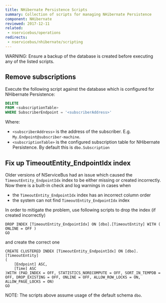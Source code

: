 ```yaml
---
title: NHibernate Persistence Scripts
summary: Collection of scripts for managing NHibernate Persistence
component: NHibernate
reviewed: 2017-12-11
related:
 - nservicebus/operations
redirects:
 - nservicebus/nhibernate/scripting
---
```


WARNING: Ensure a backup of the database is created before executing any of the listed scripts.


## Remove subscriptions

Execute the following script against the database which is configured for NHibernate Persistence:

```sql
DELETE
FROM <subscriptionTable>
WHERE SubscriberEndpoint = '<subscriberAddress>'
```

Where:

 * `<subscriberAddress>` is the address of the subscriber. E.g. `My.Endpoint@subscriber-machine`.
 * `<subscriptionTable>` is the configured subscription table for NHibernate Persistence. By default this is `dbo.Subscription`

## Fix up TimeoutEntity_EndpointIdx index

Older versions of NServiceBus had an issue which caused the `TimeoutEntity_EndpointIdx` index to be either missing or created incorrectly. Now there is a built-in check and log warnings in cases when
 * the `TimeoutEntity_EndpointIdx` index has an incorrect column order
 * the system can not find `TimeoutEntity_EndpointIdx` index

In order to mitigate the problem, use following scripts to drop the index (if created incorrectly)

```
DROP INDEX [TimeoutEntity_EndpointIdx] ON [dbo].[TimeoutEntity] WITH ( ONLINE = OFF )
GO
```

and create the correct one

```
CREATE CLUSTERED INDEX [TimeoutEntity_EndpointIdx] ON [dbo].[TimeoutEntity]
(
	[Endpoint] ASC,
	[Time] ASC
)WITH (PAD_INDEX = OFF, STATISTICS_NORECOMPUTE = OFF, SORT_IN_TEMPDB = OFF, DROP_EXISTING = OFF, ONLINE = OFF, ALLOW_ROW_LOCKS = ON, ALLOW_PAGE_LOCKS = ON)
GO
```

NOTE: The scripts above assume usage of the default schema `dbo`.
